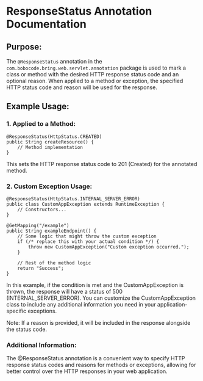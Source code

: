 # ResponseStatus Annotation Documentation

## Purpose:

The `@ResponseStatus` annotation in the `com.bobocode.bring.web.servlet.annotation` package is used to mark a class or method with the desired HTTP response status code and an optional reason. When applied to a method or exception, the specified HTTP status code and reason will be used for the response.

## Example Usage:

### 1. Applied to a Method:

```
@ResponseStatus(HttpStatus.CREATED)
public String createResource() {
    // Method implementation
}
```
This sets the HTTP response status code to 201 (Created) for the annotated method.

### 2. Custom Exception Usage:

```
@ResponseStatus(HttpStatus.INTERNAL_SERVER_ERROR)
public class CustomAppException extends RuntimeException {
    // Constructors...
}
```
```
@GetMapping("/example")
public String exampleEndpoint() {
    // Some logic that might throw the custom exception
    if (/* replace this with your actual condition */) {
        throw new CustomAppException("Custom exception occurred.");
    }

    // Rest of the method logic
    return "Success";
}
```

In this example, if the condition is met and the CustomAppException is thrown, the response will have a status of 500 (INTERNAL_SERVER_ERROR). You can customize the CustomAppException class to include any additional information you need in your application-specific exceptions.

Note: If a reason is provided, it will be included in the response alongside the status code.

### Additional Information:

The @ResponseStatus annotation is a convenient way to specify HTTP response status codes and reasons for methods or exceptions, allowing for better control over the HTTP responses in your web application.